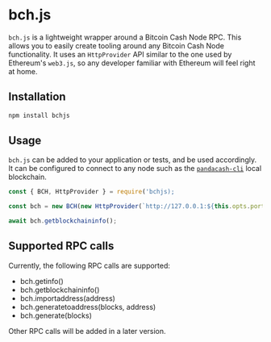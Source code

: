 # bch.js

`bch.js` is a lightweight wrapper around a Bitcoin Cash Node RPC. This allows you to easily create tooling around any Bitcoin Cash Node functionality. It uses an `HttpProvider` API similar to the one used by Ethereum's `web3.js`, so any developer familiar with Ethereum will feel right at home.

## Installation
```bash
npm install bchjs
```

## Usage
`bch.js` can be added to your application or tests, and be used accordingly. It can be configured to connect to any node such as the [`pandacash-cli`](https://github.com/panda-suite/pandacash-cli) local blockchain.
```javascript
const { BCH, HttpProvider } = require('bchjs);

const bch = new BCH(new HttpProvider(`http://127.0.0.1:${this.opts.port}`, 'regtest', 'regtest'));

await bch.getblockchaininfo();
```

## Supported RPC calls
Currently, the following RPC calls are supported:

* bch.getinfo()
* bch.getblockchaininfo()
* bch.importaddress(address)
* bch.generatetoaddress(blocks, address)
* bch.generate(blocks)

Other RPC calls will be added in a later version.
